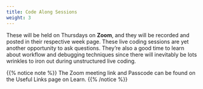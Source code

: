 ```yaml
---
title: Code Along Sessions
weight: 3
---
```


These will be held on Thursdays on __Zoom__, and they will be recorded and posted in their respective week page. These live coding sessions are yet another opportunity to ask questions. They’re also a good time to learn about workflow and debugging techniques since there will inevitably be lots wrinkles to iron out during unstructured live coding.

{{% notice note %}}
The Zoom meeting link and Passcode can be found on the <a id="UsefulLinks">Useful Links</a> page on Learn.
{{% /notice %}}

<!-- To setup the links -->  
<script src="/js/links.js"/>